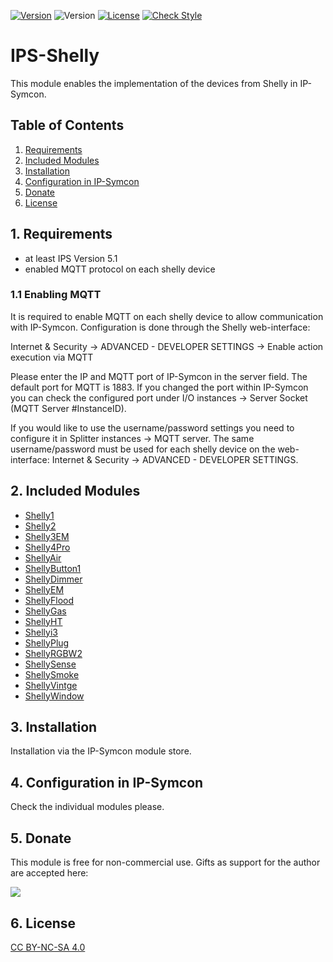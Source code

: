 [![Version](https://img.shields.io/badge/Symcon-PHPModul-red.svg)](https://www.symcon.de/service/dokumentation/entwicklerbereich/sdk-tools/sdk-php/)
![Version](https://img.shields.io/badge/Symcon%20Version-5.1%20%3E-blue.svg)
[![License](https://img.shields.io/badge/License-CC%20BY--NC--SA%204.0-green.svg)](https://creativecommons.org/licenses/by-nc-sa/4.0/)
[![Check Style](https://github.com/Schnittcher/IPS-Shelly/workflows/Check%20Style/badge.svg)](https://github.com/Schnittcher/IPS-Shelly/actions)

# IPS-Shelly
   This module enables the implementation of the devices from Shelly in IP-Symcon.
 
   ## Table of Contents
   1. [Requirements](#1-requirements)
   2. [Included Modules](#2-included-modules)
   3. [Installation](#3-installation)
   4. [Configuration in IP-Symcon](#4-configuration-in-ip-symcon)
   5. [Donate](#5-donate)
   6. [License](#6-license)
   
## 1. Requirements

* at least IPS Version 5.1
* enabled MQTT protocol on each shelly device

### 1.1 Enabling MQTT
It is required to enable MQTT on each shelly device to allow communication with IP-Symcon. Configuration is done through the Shelly web-interface:

Internet & Security -> ADVANCED - DEVELOPER SETTINGS -> Enable action execution via MQTT

Please enter the IP and MQTT port of IP-Symcon in the server field. The default port for MQTT is 1883. If you changed the port within IP-Symcon you can check the configured port under I/O instances -> Server Socket (MQTT Server #InstanceID).

If you would like to use the username/password settings you need to configure it in Splitter instances -> MQTT server. The same username/password must be used for each shelly device on the web-interface: Internet & Security -> ADVANCED - DEVELOPER SETTINGS.

## 2. Included Modules

* [Shelly1](Shelly1/README_en.md)
* [Shelly2](Shelly2/README_en.md)
* [Shelly3EM](Shelly3EM/README_en.md)
* [Shelly4Pro](Shelly4Pro/README_en.md)
* [ShellyAir](ShellyAir/README_en.md)
* [ShellyButton1](ShellyButton1/README_en.md)
* [ShellyDimmer](ShellyDimmer/README_en.md)
* [ShellyEM](ShellyEM/README_en.md)
* [ShellyFlood](ShellyFlood/README_en.md)
* [ShellyGas](ShellyGas/README_en.md)
* [ShellyHT](ShellyHT/README_en.md)
* [Shellyi3](Shellyi3/README_en.md)
* [ShellyPlug](ShellyPlug/README_en.md)
* [ShellyRGBW2](ShellyRGBW2/README_en.md)
* [ShellySense](ShellySense/README_en.md)
* [ShellySmoke](ShellySmoke/README_en.md)
* [ShellyVintge](ShellyVintage/README_en.md)
* [ShellyWindow](ShellyWindow/README_en.md)

## 3. Installation
Installation via the IP-Symcon module store.

## 4. Configuration in IP-Symcon
Check the individual modules please.

## 5. Donate

This module is free for non-commercial use. Gifts as support for the author are accepted here:

<a href="https://www.paypal.com/cgi-bin/webscr?cmd=_s-xclick&hosted_button_id=EK4JRP87XLSHW" target="_blank"><img src="https://www.paypalobjects.com/en_US/i/btn/btn_donate_LG.gif" border="0" /></a>

## 6. License

[CC BY-NC-SA 4.0](https://creativecommons.org/licenses/by-nc-sa/4.0/)
